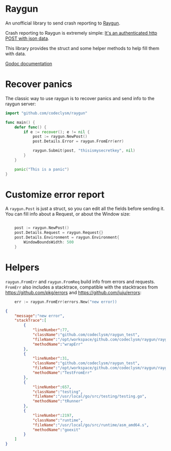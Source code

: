 Raygun
======

An unofficial library to send crash reporting to [Raygun](https://raygun.com/).

Crash reporting to Raygun is extremely simple: [It's an authenticated http POST with json data](https://raygun.com/raygun-providers/rest-json-api).

This library provides the struct and some helper methods to help fill them with data.

[Godoc documentation](https://godoc.org/github.com/codeclysm/raygun)

# Recover panics
The classic way to use raygun is to recover panics and send info to the raygun server:

```go
import "github.com/codeclysm/raygun"

func main() {
	defer func() {
		if e := recover(); e != nil {
			post := raygun.NewPost()
			post.Details.Error = raygun.FromErr(err)

			raygun.Submit(post, "thisismysecretkey", nil)
		}
	}

	panic("This is a panic")
}
```

# Customize error report
A `raygun.Post` is just a struct, so you can edit all the fields before sending it. You can fill info about a Request, or about the Window size:

```go

	post := raygun.NewPost()
	post.Details.Request = raygun.Request{}
	post.Details.Environment = raygun.Environment{
		WindowBoundsWidth: 500
	}
```

# Helpers
`raygun.FromErr` and `raygun.FromReq` build info from errors and requests. `FromErr` also includes a stacktrace, compatible with the stacktraces from https://github.com/pkg/errors and https://github.com/juju/errors:

```go
	err := raygun.FromErr(errors.New("new error))
```

```json
{
    "message":"new error",
    "stackTrace":[
        {
            "lineNumber":77,
            "className":"github.com/codeclysm/raygun_test",
            "fileName":"/opt/workspace/github.com/codeclysm/raygun/raygun_test.go",
            "methodName":"wrapErr"
        },
        {
            "lineNumber":31,
            "className":"github.com/codeclysm/raygun_test",
            "fileName":"/opt/workspace/github.com/codeclysm/raygun/raygun_test.go",
            "methodName":"TestFromErr"
        },
        {
            "lineNumber":657,
            "className":"testing",
            "fileName":"/usr/local/go/src/testing/testing.go",
            "methodName":"tRunner"
        },
        {
            "lineNumber":2197,
            "className":"runtime",
            "fileName":"/usr/local/go/src/runtime/asm_amd64.s",
            "methodName":"goexit"
        }
    ]
}
```